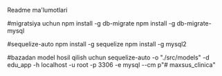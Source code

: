 Readme ma'lumotlari

#migratsiya uchun
npm install -g db-migrate
npm install -g db-migrate-mysql

#sequelize-auto
npm install -g sequelize
npm install -g mysql2

#bazadan model hosil qilish uchun
sequelize-auto -o "./src/models" -d edu_app -h localhost -u root -p 3306 -e mysql --cm p"# maxsus_clinica" 
